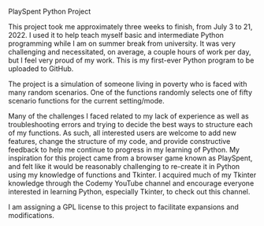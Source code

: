 PlaySpent Python Project

This project took me approximately three weeks to finish, from July 3 to 21, 2022.
I used it to help teach myself basic and intermediate Python programming while I am on summer break from university.
It was very challenging and necessitated, on average, a couple hours of work per day, but I feel very proud of my work.
This is my first-ever Python program to be uploaded to GitHub.

The project is a simulation of someone living in poverty who is faced with many random scenarios.
One of the functions randomly selects one of fifty scenario functions for the current setting/mode.

Many of the challenges I faced related to my lack of experience as well as troubleshooting errors 
  and trying to decide the best ways to structure each of my functions.
As such, all interested users are welcome to add new features, change the structure of my code,
  and provide constructive feedback to help me continue to progress in my learning of Python. 
My inspiration for this project came from a browser game known as PlaySpent, and felt like it would
  be reasonably challenging to re-create it in Python using my knowledge of functions and Tkinter.
I acquired much of my Tkinter knowledge through the Codemy YouTube channel and encourage 
  everyone interested in learning Python, especially Tkinter, to check out this channel.

I am assigning a GPL license to this project to facilitate expansions and modifications.
